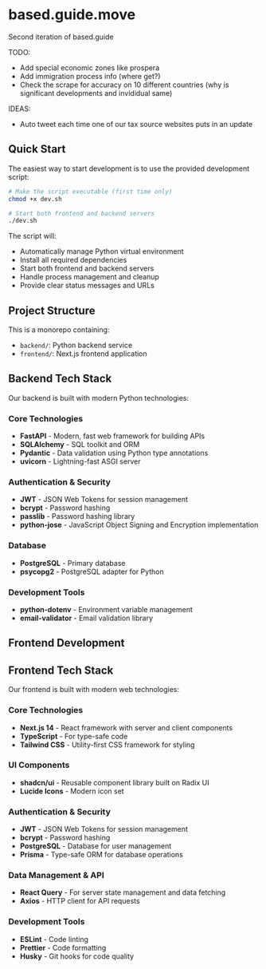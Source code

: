 # based.guide.move

Second iteration of based.guide

TODO:
- Add special economic zones like prospera
- Add immigration process info (where get?)
- Check the scrape for accuracy on 10 different countries (why is significant developments and invididual same)

IDEAS:
- Auto tweet each time one of our tax source websites puts in an update

## Quick Start

The easiest way to start development is to use the provided development script:

```bash
# Make the script executable (first time only)
chmod +x dev.sh

# Start both frontend and backend servers
./dev.sh
```

The script will:
- Automatically manage Python virtual environment
- Install all required dependencies
- Start both frontend and backend servers
- Handle process management and cleanup
- Provide clear status messages and URLs

## Project Structure

This is a monorepo containing:
- `backend/`: Python backend service
- `frontend/`: Next.js frontend application

## Backend Tech Stack

Our backend is built with modern Python technologies:

### Core Technologies
- **FastAPI** - Modern, fast web framework for building APIs
- **SQLAlchemy** - SQL toolkit and ORM
- **Pydantic** - Data validation using Python type annotations
- **uvicorn** - Lightning-fast ASGI server

### Authentication & Security
- **JWT** - JSON Web Tokens for session management
- **bcrypt** - Password hashing
- **passlib** - Password hashing library
- **python-jose** - JavaScript Object Signing and Encryption implementation

### Database
- **PostgreSQL** - Primary database
- **psycopg2** - PostgreSQL adapter for Python

### Development Tools
- **python-dotenv** - Environment variable management
- **email-validator** - Email validation library

## Frontend Development

## Frontend Tech Stack

Our frontend is built with modern web technologies:

### Core Technologies
- **Next.js 14** - React framework with server and client components
- **TypeScript** - For type-safe code
- **Tailwind CSS** - Utility-first CSS framework for styling

### UI Components
- **shadcn/ui** - Reusable component library built on Radix UI
- **Lucide Icons** - Modern icon set

### Authentication & Security
- **JWT** - JSON Web Tokens for session management
- **bcrypt** - Password hashing
- **PostgreSQL** - Database for user management
- **Prisma** - Type-safe ORM for database operations

### Data Management & API
- **React Query** - For server state management and data fetching
- **Axios** - HTTP client for API requests

### Development Tools
- **ESLint** - Code linting
- **Prettier** - Code formatting
- **Husky** - Git hooks for code quality
